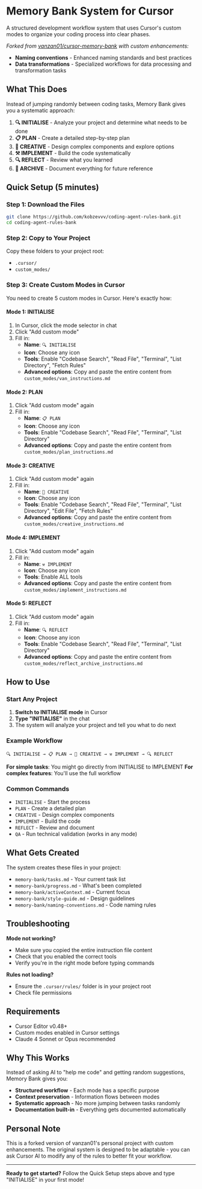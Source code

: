 # Memory Bank System for Cursor

A structured development workflow system that uses Cursor's custom modes to organize your coding process into clear phases.

*Forked from [vanzan01/cursor-memory-bank](https://github.com/vanzan01/cursor-memory-bank) with custom enhancements:*
- **Naming conventions** - Enhanced naming standards and best practices
- **Data transformations** - Specialized workflows for data processing and transformation tasks

## What This Does

Instead of jumping randomly between coding tasks, Memory Bank gives you a systematic approach:

1. **🔍 INITIALISE** - Analyze your project and determine what needs to be done
2. **📋 PLAN** - Create a detailed step-by-step plan
3. **🎨 CREATIVE** - Design complex components and explore options
4. **⚒️ IMPLEMENT** - Build the code systematically
5. **🔍 REFLECT** - Review what you learned
6. **📁 ARCHIVE** - Document everything for future reference

## Quick Setup (5 minutes)

### Step 1: Download the Files

```bash
git clone https://github.com/kobzevvv/coding-agent-rules-bank.git
cd coding-agent-rules-bank
```

### Step 2: Copy to Your Project

Copy these folders to your project root:
- `.cursor/` 
- `custom_modes/`

### Step 3: Create Custom Modes in Cursor

You need to create 5 custom modes in Cursor. Here's exactly how:

#### Mode 1: INITIALISE
1. In Cursor, click the mode selector in chat
2. Click "Add custom mode"
3. Fill in:
   - **Name**: `🔍 INITIALISE`
   - **Icon**: Choose any icon
   - **Tools**: Enable "Codebase Search", "Read File", "Terminal", "List Directory", "Fetch Rules"
   - **Advanced options**: Copy and paste the entire content from `custom_modes/van_instructions.md`

#### Mode 2: PLAN
1. Click "Add custom mode" again
2. Fill in:
   - **Name**: `📋 PLAN`
   - **Icon**: Choose any icon
   - **Tools**: Enable "Codebase Search", "Read File", "Terminal", "List Directory"
   - **Advanced options**: Copy and paste the entire content from `custom_modes/plan_instructions.md`

#### Mode 3: CREATIVE
1. Click "Add custom mode" again
2. Fill in:
   - **Name**: `🎨 CREATIVE`
   - **Icon**: Choose any icon
   - **Tools**: Enable "Codebase Search", "Read File", "Terminal", "List Directory", "Edit File", "Fetch Rules"
   - **Advanced options**: Copy and paste the entire content from `custom_modes/creative_instructions.md`

#### Mode 4: IMPLEMENT
1. Click "Add custom mode" again
2. Fill in:
   - **Name**: `⚒️ IMPLEMENT`
   - **Icon**: Choose any icon
   - **Tools**: Enable ALL tools
   - **Advanced options**: Copy and paste the entire content from `custom_modes/implement_instructions.md`

#### Mode 5: REFLECT
1. Click "Add custom mode" again
2. Fill in:
   - **Name**: `🔍 REFLECT`
   - **Icon**: Choose any icon
   - **Tools**: Enable "Codebase Search", "Read File", "Terminal", "List Directory"
   - **Advanced options**: Copy and paste the entire content from `custom_modes/reflect_archive_instructions.md`

## How to Use

### Start Any Project

1. **Switch to INITIALISE mode** in Cursor
2. **Type "INITIALISE"** in the chat
3. The system will analyze your project and tell you what to do next

### Example Workflow

```
🔍 INITIALISE → 📋 PLAN → 🎨 CREATIVE → ⚒️ IMPLEMENT → 🔍 REFLECT
```

**For simple tasks**: You might go directly from INITIALISE to IMPLEMENT
**For complex features**: You'll use the full workflow

### Common Commands

- `INITIALISE` - Start the process
- `PLAN` - Create a detailed plan
- `CREATIVE` - Design complex components
- `IMPLEMENT` - Build the code
- `REFLECT` - Review and document
- `QA` - Run technical validation (works in any mode)

## What Gets Created

The system creates these files in your project:

- `memory-bank/tasks.md` - Your current task list
- `memory-bank/progress.md` - What's been completed
- `memory-bank/activeContext.md` - Current focus
- `memory-bank/style-guide.md` - Design guidelines
- `memory-bank/naming-conventions.md` - Code naming rules

## Troubleshooting

**Mode not working?**
- Make sure you copied the entire instruction file content
- Check that you enabled the correct tools
- Verify you're in the right mode before typing commands

**Rules not loading?**
- Ensure the `.cursor/rules/` folder is in your project root
- Check file permissions

## Requirements

- Cursor Editor v0.48+
- Custom modes enabled in Cursor settings
- Claude 4 Sonnet or Opus recommended

## Why This Works

Instead of asking AI to "help me code" and getting random suggestions, Memory Bank gives you:

- **Structured workflow** - Each mode has a specific purpose
- **Context preservation** - Information flows between modes
- **Systematic approach** - No more jumping between tasks randomly
- **Documentation built-in** - Everything gets documented automatically

## Personal Note

This is a forked version of vanzan01's personal project with custom enhancements. The original system is designed to be adaptable - you can ask Cursor AI to modify any of the rules to better fit your workflow.

---

**Ready to get started?** Follow the Quick Setup steps above and type "INITIALISE" in your first mode!
